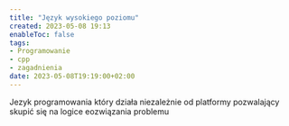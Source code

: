 ```yaml
---
title: "Język wysokiego poziomu"
created: 2023-05-08 19:13
enableToc: false
tags:
- Programowanie
- cpp
- zagadnienia
date: 2023-05-08T19:19:00+02:00
---
```


Jezyk programowania który działa niezależnie od platformy pozwalający skupić się na logice eozwiązania problemu